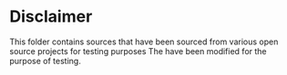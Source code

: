 # Disclaimer

This folder contains sources that have been sourced from various open source projects for testing purposes
The have been modified for the purpose of testing.
